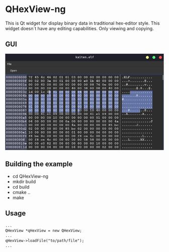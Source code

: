 QHexView-ng
==========

This is Qt widget for display binary data in traditional hex-editor style. This widget doesn`t have any editing capabilities. Only viewing and copying.


GUI
-----

![image](assets/qhexview-ng.png)


Building the example
-----

* cd  QHexView-ng
* mkdir build
* cd build
* cmake ..
* make


Usage
-----
	...
	QHexView *qHexView = new QHexView;
	...
	qHexView->loadFile("to/path/file");
	...
